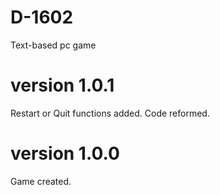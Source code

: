 # D-1602
Text-based pc game

# version 1.0.1
Restart or Quit functions added. Code reformed.
# version 1.0.0
Game created.
